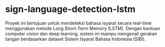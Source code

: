 # sign-language-detection-lstm
Proyek ini bertujuan untuk mendeteksi bahasa isyarat secara real-time menggunakan metode Long Short-Term Memory (LSTM). Dengan bantuan computer vision dan deep learning, sistem ini mampu mengenali gerakan tangan berdasarkan dataset Sistem Isyarat Bahasa Indonesia (SIBI).
